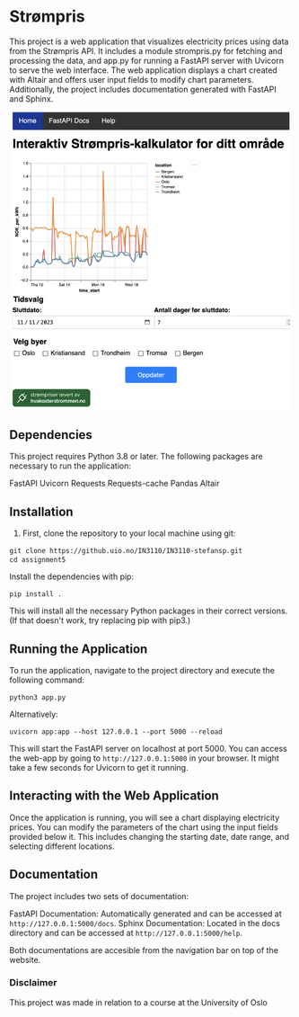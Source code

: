 # Strømpris

This project is a web application that visualizes electricity prices using data from the Strømpris API. It includes a module strompris.py for fetching and processing the data, and app.py for running a FastAPI server with Uvicorn to serve the web interface. The web application displays a chart created with Altair and offers user input fields to modify chart parameters. Additionally, the project includes documentation generated with FastAPI and Sphinx.

<img src="previewimg.png" width="500">


## Dependencies
This project requires Python 3.8 or later. The following packages are necessary to run the application:

FastAPI
Uvicorn
Requests
Requests-cache
Pandas
Altair


## Installation

1. First, clone the repository to your local machine using git:
```
git clone https://github.uio.no/IN3110/IN3110-stefansp.git
cd assignment5
```
Install the dependencies with pip:
```
pip install .
```
This will install all the necessary Python packages in their correct versions.
(If that doesn't work, try replacing pip with pip3.)


## Running the Application
To run the application, navigate to the project directory and execute the following command:

```
python3 app.py
```

Alternatively: 
```
uvicorn app:app --host 127.0.0.1 --port 5000 --reload
```
This will start the FastAPI server on localhost at port 5000. 
You can access the web-app by going to `http://127.0.0.1:5000` in your browser.
It might take a few seconds for Uvicorn to get it running. 


## Interacting with the Web Application
Once the application is running, you will see a chart displaying electricity prices. You can modify the parameters of the chart using the input fields provided below it. This includes changing the starting date, date range, and selecting different locations.


## Documentation
The project includes two sets of documentation:

FastAPI Documentation: Automatically generated and can be accessed at `http://127.0.0.1:5000/docs`.
Sphinx Documentation: Located in the docs directory and can be accessed at `http://127.0.0.1:5000/help`.

Both documentations are accesible from the navigation bar on top of the website. 

### Disclaimer
This project was made in relation to a course at the University of Oslo
